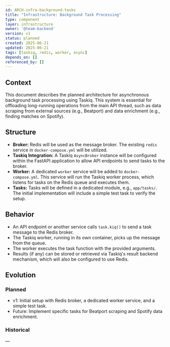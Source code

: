 ```yaml
---
id: ARCH-infra-background-tasks
title: "Infrastructure: Background Task Processing"
type: component
layer: infrastructure
owner: '@team-backend'
version: v1
status: planned
created: 2025-06-21
updated: 2025-06-21
tags: [taskiq, redis, worker, async]
depends_on: []
referenced_by: []
---
```

## Context
This document describes the planned architecture for asynchronous background task processing using Taskiq. This system is essential for offloading long-running operations from the main API thread, such as data scraping from external sources (e.g., Beatport) and data enrichment (e.g., finding matches on Spotify).

## Structure
- **Broker:** Redis will be used as the message broker. The existing `redis` service in `docker-compose.yml` will be utilized.
- **Taskiq Integration:** A Taskiq `AsyncBroker` instance will be configured within the FastAPI application to allow API endpoints to send tasks to the broker.
- **Worker:** A dedicated `worker` service will be added to `docker-compose.yml`. This service will run the Taskiq worker process, which listens for tasks on the Redis queue and executes them.
- **Tasks:** Tasks will be defined in a dedicated module, e.g., `app/tasks/`. The initial implementation will include a simple test task to verify the setup.

## Behavior
- An API endpoint or another service calls `task.kiq()` to send a task message to the Redis broker.
- The Taskiq worker, running in its own container, picks up the message from the queue.
- The worker executes the task function with the provided arguments.
- Results (if any) can be stored or retrieved via Taskiq's result backend mechanism, which will also be configured to use Redis.

## Evolution
### Planned
- v1: Initial setup with Redis broker, a dedicated worker service, and a simple test task.
- Future: Implement specific tasks for Beatport scraping and Spotify data enrichment.

### Historical
—
